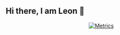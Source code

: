 ## Hi there, I am Leon 👋

<div align="center">
  <a href="https://github.com/Leonpa">
    <img src="https://github.com/Leonpa/Leonpa/blob/main/metrics.svg" alt="Metrics" />
  </a>
</div>
